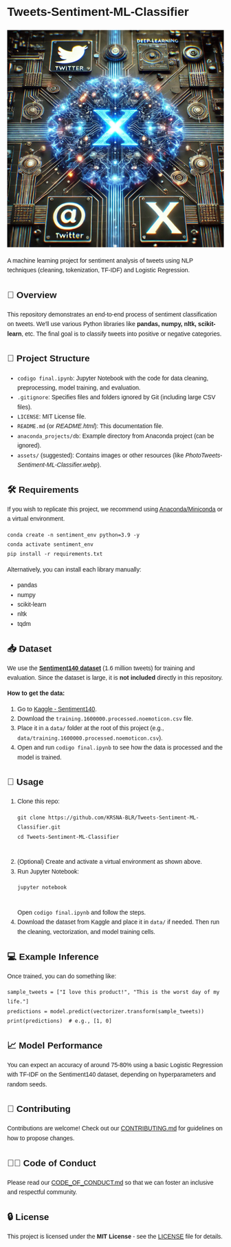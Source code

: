 <!DOCTYPE html>
<html lang="en">
<head>
  <meta charset="UTF-8">
</head>
<body style="font-family: Arial, sans-serif; line-height:1.6;">

<h1>Tweets-Sentiment-ML-Classifier</h1>

<!-- Banner or header image -->
<img src="https://github.com/KRSNA-BLR/Tweets-Sentiment-ML-Classifier/blob/main/assets/PhotoTweets-Sentiment-ML-Classifier.webp"
     alt="Tweets-Sentiment-ML-Classifier Banner"
     style="max-width: 100%; height: auto; display:block; margin-bottom:20px;">
<p>
  A machine learning project for sentiment analysis of tweets using NLP techniques 
  (cleaning, tokenization, TF-IDF) and Logistic Regression.
</p>

<h2>📍 Overview</h2>
<p>
  This repository demonstrates an end-to-end process of sentiment classification on tweets. 
  We'll use various Python libraries like <strong>pandas, numpy, nltk, scikit-learn</strong>, etc.
  The final goal is to classify tweets into positive or negative categories.
</p>

<h2>📂 Project Structure</h2>
<ul>
  <li><code>codigo final.ipynb</code>: Jupyter Notebook with the code for data cleaning, preprocessing, model training, and evaluation.</li>
  <li><code>.gitignore</code>: Specifies files and folders ignored by Git (including large CSV files).</li>
  <li><code>LICENSE</code>: MIT License file.</li>
  <li><code>README.md</code> (or <em>README.html</em>): This documentation file.</li>
  <li><code>anaconda_projects/db</code>: Example directory from Anaconda project (can be ignored).</li>
  <li><code>assets/</code> (suggested): Contains images or other resources (like <em>PhotoTweets-Sentiment-ML-Classifier.webp</em>).</li>
</ul>

<h2>🛠 Requirements</h2>
<p>
If you wish to replicate this project, we recommend using 
<a href="https://www.anaconda.com/">Anaconda/Miniconda</a> or a virtual environment.
</p>

<pre><code>conda create -n sentiment_env python=3.9 -y
conda activate sentiment_env
pip install -r requirements.txt
</code></pre>

<p>
Alternatively, you can install each library manually:
</p>
<ul>
  <li>pandas</li>
  <li>numpy</li>
  <li>scikit-learn</li>
  <li>nltk</li>
  <li>tqdm</li>
  <!-- etc. -->
</ul>

<h2>📥 Dataset</h2>
<p>
  We use the <strong><a href="https://www.kaggle.com/datasets/kazanova/sentiment140" target="_blank">
  Sentiment140 dataset</a></strong> (1.6 million tweets) for training and evaluation.
  Since the dataset is large, it is <strong>not included</strong> directly in this repository.
</p>
<p>
  <strong>How to get the data:</strong> 
</p>
<ol>
  <li>Go to <a href="https://www.kaggle.com/datasets/kazanova/sentiment140" target="_blank">
      Kaggle - Sentiment140</a>.</li>
  <li>Download the <code>training.1600000.processed.noemoticon.csv</code> file.</li>
  <li>Place it in a <code>data/</code> folder at the root of this project (e.g., <code>data/training.1600000.processed.noemoticon.csv</code>).</li>
  <li>Open and run <code>codigo final.ipynb</code> to see how the data is processed and the model is trained.</li>
</ol>

<h2>🔧 Usage</h2>
<ol>
  <li>Clone this repo:
    <pre><code>git clone https://github.com/KRSNA-BLR/Tweets-Sentiment-ML-Classifier.git
cd Tweets-Sentiment-ML-Classifier
    </code></pre>
  </li>
  <li>(Optional) Create and activate a virtual environment as shown above.</li>
  <li>Run Jupyter Notebook:
    <pre><code>jupyter notebook
    </code></pre>
    Open <code>codigo final.ipynb</code> and follow the steps.
  </li>
  <li>Download the dataset from Kaggle and place it in <code>data/</code> if needed. Then run the cleaning, vectorization, and model training cells.</li>
</ol>

<h2>💻 Example Inference</h2>
<p>
  Once trained, you can do something like:
</p>
<pre><code>sample_tweets = ["I love this product!", "This is the worst day of my life."]
predictions = model.predict(vectorizer.transform(sample_tweets))
print(predictions)  # e.g., [1, 0]
</code></pre>

<h2>📈 Model Performance</h2>
<p>
You can expect an accuracy of around 75-80% using a basic Logistic Regression with TF-IDF 
on the Sentiment140 dataset, depending on hyperparameters and random seeds.
</p>

<h2>🤝 Contributing</h2>
<p>
Contributions are welcome! Check out our 
<a href="CONTRIBUTING.md">CONTRIBUTING.md</a> for guidelines on how to propose changes.
</p>

<h2>👩‍💻 Code of Conduct</h2>
<p>
Please read our <a href="CODE_OF_CONDUCT.md">CODE_OF_CONDUCT.md</a> so that we can foster 
an inclusive and respectful community.
</p>

<h2>🔒 License</h2>
<p>
This project is licensed under the <strong>MIT License</strong> - see the 
<a href="LICENSE">LICENSE</a> file for details.
</p>

</body>
</html>
